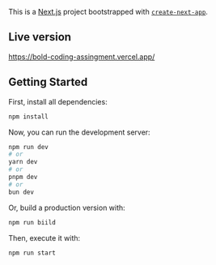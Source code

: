 This is a [Next.js](https://nextjs.org/) project bootstrapped with [`create-next-app`](https://github.com/vercel/next.js/tree/canary/packages/create-next-app).

## Live version

https://bold-coding-assingment.vercel.app/

## Getting Started

First, install all dependencies:

```bash
npm install
```

Now, you can run the development server:

```bash
npm run dev
# or
yarn dev
# or
pnpm dev
# or
bun dev
```

Or, build a production version with:

```bash
npm run biild
```

Then, execute it with:

```bash
npm run start
```
